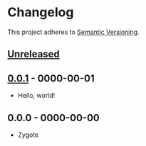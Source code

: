 # Changelog
This project adheres to [Semantic Versioning](http://semver.org/).

## [Unreleased]

## [0.0.1] - 0000-00-01
- Hello, world!

## 0.0.0 - 0000-00-00
- Zygote

[Unreleased]: https://github.com/autochthe/zygote/compare/v0.0.1...HEAD
[0.0.1]: https://github.com/autochthe/zygote/compare/v0.0.0...v0.0.1
